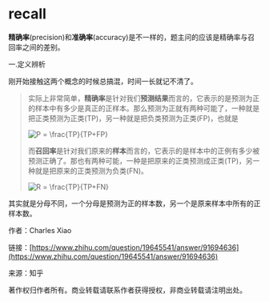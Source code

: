 # recall

**精确率**\(precision\)和**准确率**\(accuracy\)是不一样的，题主问的应该是精确率与召回率之间的差别。

一.定义辨析

刚开始接触这两个概念的时候总搞混，时间一长就记不清了。

> 实际上非常简单，**精确率**是针对我们**预测结果**而言的，它表示的是预测为正的样本中有多少是真正的正样本。那么预测为正就有两种可能了，一种就是把正类预测为正类\(TP\)，另一种就是把负类预测为正类\(FP\)，也就是 
>
> ![P = \frac{TP}{TP+FP}](https://www.zhihu.com/equation?tex=P++%3D+\frac{TP}{TP%2BFP})
>
>  而**召回率**是针对我们原来的**样本**而言的，它表示的是样本中的正例有多少被预测正确了。那也有两种可能，一种是把原来的正类预测成正类\(TP\)，另一种就是把原来的正类预测为负类\(FN\)。 
>
> ![R = \frac{TP}{TP+FN}](https://www.zhihu.com/equation?tex=R+%3D+\frac{TP}{TP%2BFN})

其实就是分母不同，一个分母是预测为正的样本数，另一个是原来样本中所有的正样本数。

作者：Charles Xiao

链接：[https://www.zhihu.com/question/19645541/answer/91694636](https://www.zhihu.com/question/19645541/answer/91694636)

来源：知乎

著作权归作者所有。商业转载请联系作者获得授权，非商业转载请注明出处。


